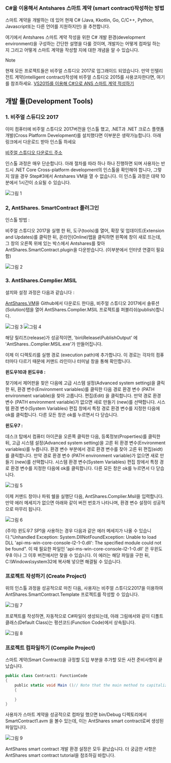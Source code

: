 ### C#을 이용해서 Antshares 스마트 계약 (smart contract)작성하는 방법

스마트 계약을 개발하는 데 있어 현재 C# (Java, Kkotlin, Go, C/C++, Python, Javascript또는 다른 언어를 지원하지만) 을 추천합니다. 

여기에서 Antshares 스마트 계약 작성을 위한 C# 개발 환경(development environment)을 구성하는 간단한 설명을 다룰 것이며, 
개발자는 어떻게 컴파일 하는 지 그리고 어떻게 스마트 계약을 작성할 지에 대한 개념을 알 수 있습니다. 

 > [!Note]  
 > 현재 모든 프로젝트들은 비주얼 스튜디오 2017로 업그래이드 되었습니다. 만약 인텔리전트 계약(intelligent contract)작성에
비주얼 스튜디오 2015를 사용코자한다면, 여기를 참조하세요. 
[VS2015를 이용해 C#으로 ANS 스마트 계약 적성하기](https://github.com/CityOfZion/docs/blob/develop/en-us/sc/getting-started-2015.md)

## 개발 툴(Development Tools)

### 1. 비주얼 스듀디오 2017
이미 컴퓨터에 비주얼 스튜디오 2017버전을 인스톨 했고, .NET과 .NET 크로스 플랫폼 개발(Cross Platform Development)를 설치했다면
이부분은 생략가능합니다. 아래 링크에서 다운로드 받아 인스톨 하세요

[비주얼 스튜디오 다운로드 주소](https://www.visualstudio.com/products/visual-studio-community-vs)

인스톨 과정은 매우 단순합니다. 아래 절차를 따라 하나 하나 진행하면 되며 사용자는 반드시 .NET Core Cross-platform development의 인스톨을 
확인해야 합니다, 그렇지 않을 경우 Step#3에서 Antshares VM을 열 수 없습니다. 이 인스톨 과정은 대략 10분에서 1시간이 소요될 수 있습니다.

![그림 1](asset/pic1.png)

### 2, AntShares. SmartContract 플러그인

인스톨 방법 : 

비주얼 스튜디오 2017을 실행 한 뒤, 도구(tools)를 열어, 확장 및 업데이트(Extension and Updates)를 클릭한 뒤, 온라인(Online)탭을 클릭하면 왼쪽에 창이 새로 뜨는데, 그 창의 오른쪽 위에 있는 박스에서 Antshares를 찾아 AntShares.SmartContract.plugin을 다운받습니다. (이부분에서 인터넷 연결이 필요함)

![그림 2](asset/pic2.png)

### 3. AntShares.Complier.MSIL

설치와 설정 과정은 다음과 같습니다 : 

[AntShares.VM](https://github.com/neo-project/neo-vm)을 Github에서 다운로드 한다음, 비주얼 스튜디오 2017에서  솔류션(Solution)탭을 열어 AntShares.Complier.MSIL 프로젝트를 퍼블리쉬(publish)합니다. 

![그림 3](asset/pic3.png)
![그림 4](asset/pic4.png)

해당 릴리즈(release)가 성공적이면, 'bin\Release\PublishOutput' 에 'AntShares..Complier.MSIL.exe'가 만들어집니다. 

이제 이 디렉토리를 실행 경로 (execution path)에 추가합니다. 이 경로는 각자의 컴퓨터마다 다르기 때문에 커맨드 라인이나 터미널 창을 통해 확인합니다. 

**윈도우10과 윈도우8 :**

찾기에서 제어판을 찾은 다음에 고급 시스템 설정(Advanced system setting)을 클릭한 뒤, 환경 변수(Environment variables)를 클릭한 다음 
경로 환경 변수 (PATH environment variable)을 찾아 고릅니다. 편집(Edit) 을 클릭합니다. 만약 경로 환경 변수 
(PATH environment variable)가 없으면 새로 만들기 (new)를 선택합니다. 시스템 환경 변수(System Variables) 편집 창에서 
특정 경로 환경 변수를 지정한 다음에 ok를 클릭합니다. 
다른 모든 창은 ok를 누르면서 다 닫습니다. 


**윈도우7 :**

데스크 탑에서 컴퓨터 아이콘을 오른쪽 클릭한 다음, 등록정보(Properties)를 클릭한 뒤, 고급 시스템 설정(Advanced system setting)을 고른 뒤
환경 변수(Environment variables)를 누릅니다. 환경 변수 부분에서 경로 환경 변수를 찾아 고른 뒤 편집(eidt)를 클릭합니다.
만약 경로 환경 변수 (PATH environment variable)가 없으면 새로 만들기 (new)를 선택합니다. 시스템 환경 변수(System Variables) 편집 창에서 
특정 경로 환경 변수를 지정한 다음에 ok를 클릭합니다. 
다른 모든 창은 ok를 누르면서 다 닫습니다. 

![그림 5](asset/pic5.png)

이제 커맨드 창이나 파워 쉘을 실행단 다음, AntShares.Complier.Msil을 입력합니다. 만약 에러 메세지가 없으면 아래와 같이 버전 번호가 나타나며, 환경 변수 설정이 성공적으로 마무리 됩니다. 

![그림 6](asset/pic6.png)

(주의) 윈도우7 SP1을 사용하는 경우 다음과 같은 에러 메세지가 나올 수 있습니다."Unhandled Exception: System.DllNotFoundException: Unable to load DLL 'api-ms-win-core-console-l2-1-0.dll': The specified module could not be found".  이 때 필요한 파일인  'api-ms-win-core-console-l2-1-0.dll' 은 우윈도우8 이나 그 이후 버전에서만 찾을 수 있습니다. 이 에러는 해당 파일을 구한 뒤, C:\Windows\system32에 복사해 넣으면 해결될 수 있습니다. 

### 프로젝트 작성하기 (Create Project)

위의 인스톨 과정을 성공적으로 마친 다음, 사용자는 비주얼 스튜디오2017을 이용하여 AntShares.SmartContract.Template 프로젝트를 작성할 수 있습니다. 

![그림 7](asset/pic7.png)

프로젝트를 작성하면, 자동적으로 C#파일이 생성되는데, 아래 그림에서와 같이 디폴트 클래스(Default Class)는 펑션코드(Function Code)에서 상속됩니다. 

![그림 8](asset/pic8.png)

### 프로젝트 컴파일하기 (Compile Project)

스마트 계약(Smart Contract)을 규정할 도입 부분을 추가할 모든 사전 준비사항이 끝났습니다.

```c#
public class Contract1: FunctionCode
{
    public static void Main ()// Note that the main method to capitalize
    {
        
    }
}
```

사용자가 스마트 계약을 성공적으로 컴파일 했으면 bin/Debug 디렉토리에서 SmartContract1.avm 을 볼수 있는데, 이는 AntShares smart contract로써 생성된 파일입니다. 

![그림 9](asset/pic9.png)

AntShares smart contract 개발 환경 설정은 모두 끝났습니다. 더 궁금한 사항은 AntShares smart contract tutorial을 참조하길 바랍니다. 




 





 

